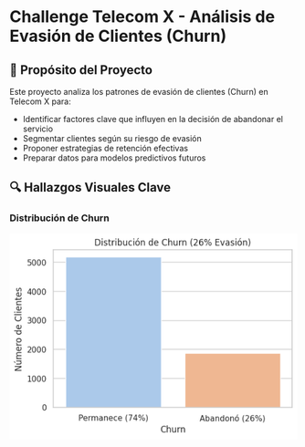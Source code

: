 # Challenge Telecom X - Análisis de Evasión de Clientes (Churn)

## 📌 Propósito del Proyecto

Este proyecto analiza los patrones de evasión de clientes (Churn) en Telecom X para:
- Identificar factores clave que influyen en la decisión de abandonar el servicio
- Segmentar clientes según su riesgo de evasión
- Proponer estrategias de retención efectivas
- Preparar datos para modelos predictivos futuros

## 🔍 Hallazgos Visuales Clave

### Distribución de Churn

![Distribución de Churn](https://raw.githubusercontent.com/28Rene13/Challenge_TelecomX/main/Imagenes/DistribuciondeChurn.png)
